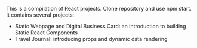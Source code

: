 This is a compilation of React projects. Clone repository and use npm start. It contains several projects:

- Static Webpage and Digital Business Card: an introduction to building Static React Components
- Travel Journal: introducing props and dynamic data rendering
